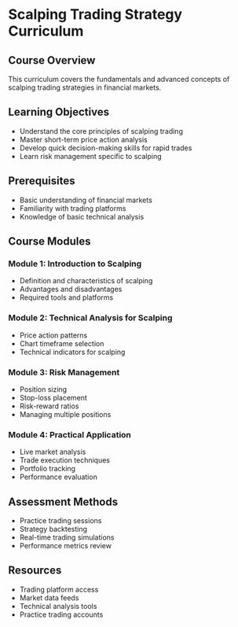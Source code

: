 # Scalping Trading Strategy Curriculum

## Course Overview
This curriculum covers the fundamentals and advanced concepts of scalping trading strategies in financial markets.

## Learning Objectives
- Understand the core principles of scalping trading
- Master short-term price action analysis
- Develop quick decision-making skills for rapid trades
- Learn risk management specific to scalping

## Prerequisites
- Basic understanding of financial markets
- Familiarity with trading platforms
- Knowledge of basic technical analysis

## Course Modules

### Module 1: Introduction to Scalping
- Definition and characteristics of scalping
- Advantages and disadvantages
- Required tools and platforms

### Module 2: Technical Analysis for Scalping
- Price action patterns
- Chart timeframe selection
- Technical indicators for scalping

### Module 3: Risk Management
- Position sizing
- Stop-loss placement
- Risk-reward ratios
- Managing multiple positions

### Module 4: Practical Application
- Live market analysis
- Trade execution techniques
- Portfolio tracking
- Performance evaluation

## Assessment Methods
- Practice trading sessions
- Strategy backtesting
- Real-time trading simulations
- Performance metrics review

## Resources
- Trading platform access
- Market data feeds
- Technical analysis tools
- Practice trading accounts